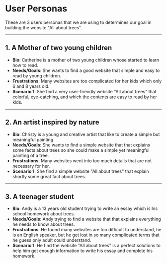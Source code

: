 # User Personas

<!-- some introduction -->

These are 3 users personas that we are using to determines our goal in building
the website "All about trees".

---

## 1. A Mother of two young children

- **Bio**: Catherine is a mother of two young children whose started to learn
  how to read.
- **Needs/Goals**: She wants to find a good website that simple and easy to read
  by young children.
- **Frustrations**: Many websites are too complicated for her kids which only 6
  and 8 years old.
- **Scenario 1**: She find a very user-friendly website "All about trees" that
  colorful, eye-catching, and which the contents are easy to read by her kids.

---

## 2. An artist inspired by nature

- **Bio**: Christy is a young and creative artist that like to create a simple
  but meaningful painting.
- **Needs/Goals**: She wants to find a simple website that that explains some
  facts about trees so she could make a simple yet meaningful painting of a
  tree.
- **Frustrations**: Many websites went into too much details that are not
  necessary for her.
- **Scenario 1**: She find a simple website "All about trees" that explain
  shortly some great fact about trees.

---

## 3. A teenager student

- **Bio**: Andy is a 13 years old student trying to write an essay which is his
  school homework about trees.
- **Needs/Goals**: Andy trying to find a website that that explains everything
  he needs to know about trees.
- **Frustrations**: He found many websites are too difficult to understand, he
  is an English speaker, but he get lost in so many complicated terms that he
  guess only adult could understand.
- **Scenario 1**: He find the website "All about trees" is a perfect solutions
  to help him get enough information to write his essay and complete his
  homework.
